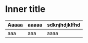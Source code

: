 # Inner title

| Aaaaa | aaaaa | sdknjhdjklfhd |
| ----- | ----- | ------------- |
| aaa | aaa | aaaa |
